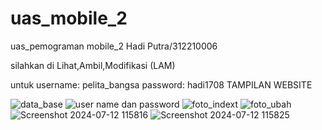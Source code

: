 # uas_mobile_2
uas_pemograman mobile_2
Hadi Putra/312210006

silahkan di Lihat,Ambil,Modifikasi (LAM)

untuk username: pelita_bangsa
      password: hadi1708
TAMPILAN WEBSITE

![data_base](https://github.com/user-attachments/assets/348bd9b6-7c1a-4a17-b1b4-bc1b1ab3abc2)
![user name dan password](https://github.com/user-attachments/assets/667c4dec-4d91-4e15-aeb8-1f94666c20d2)
![foto_indext](https://github.com/user-attachments/assets/cbe6f208-33fa-4d4f-9e81-d17d639f5523)
![foto_ubah](https://github.com/user-attachments/assets/6ba82e2e-af79-4f06-a692-36c7684c8404)
![Screenshot 2024-07-12 115816](https://github.com/user-attachments/assets/3afa0c9c-974c-4c9c-867d-f8df3cad5977)
![Screenshot 2024-07-12 115825](https://github.com/user-attachments/assets/0252f7c9-6723-46fa-ae81-c549a4d17b58)

